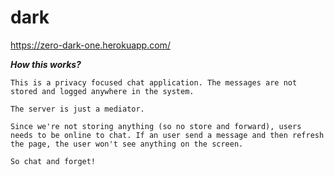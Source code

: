 # dark
https://zero-dark-one.herokuapp.com/

***How this works?***

```
This is a privacy focused chat application. The messages are not stored and logged anywhere in the system. 

The server is just a mediator.

Since we're not storing anything (so no store and forward), users needs to be online to chat. If an user send a message and then refresh the page, the user won't see anything on the screen. 

So chat and forget!
```
